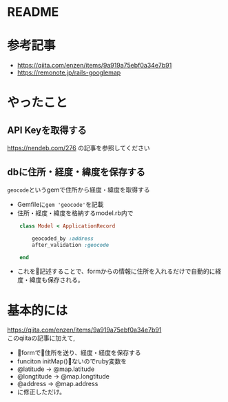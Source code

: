 # README


# 参考記事
- https://qiita.com/enzen/items/9a919a75ebf0a34e7b91
- https://remonote.jp/rails-googlemap

# やったこと
## API Keyを取得する
https://nendeb.com/276 の記事を参照してください

## dbに住所・経度・緯度を保存する
`geocode`というgemで住所から経度・緯度を取得する

- Gemfileに`gem 'geocode'`を記載
- 住所・経度・緯度を格納するmodel.rb内で

```ruby:model.rb
    class Model < ApplicationRecord

        geocoded_by :address
        after_validation :geocode

    end
```
- これを記述することで、formからの情報に住所を入れるだけで自動的に経度・緯度も保存される。


# 基本的には
https://qiita.com/enzen/items/9a919a75ebf0a34e7b91  
このqiitaの記事に加えて,  

- formで住所を送り、経度・経度を保存する
- funciton initMap()ないのでruby変数を
- @latitude -> @map.latitude
- @longtitude -> @map.longtitude
- @address -> @map.address
- に修正しただけ。
